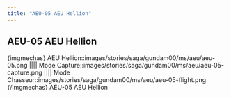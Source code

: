 ```yaml
---
title: "AEU-05 AEU Hellion"
---
```


AEU-05 AEU Hellion
------------------


{imgmechas}
AEU Hellion::images/stories/saga/gundam00/ms/aeu/aeu-05.png
||||
Mode Capture::images/stories/saga/gundam00/ms/aeu/aeu-05-capture.png
||||
Mode Chasseur::images/stories/saga/gundam00/ms/aeu/aeu-05-flight.png
{/imgmechas}
AEU-05 AEU Hellion

